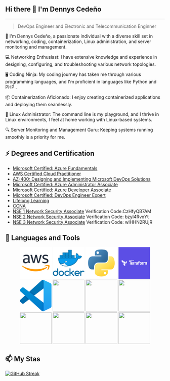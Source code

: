 ## Hi there 👋 I'm Dennys Cedeño
---
> DevOps Engineer and Electronic and Telecommunication Enginner

👋 I'm Dennys Cedeño, a passionate individual with a diverse skill set in networking, coding, containerization, Linux administration, and server monitoring and management.

💻 Networking Enthusiast: I have extensive knowledge and experience in designing, configuring, and troubleshooting various network topologies.

🖥️ Coding Ninja: My coding journey has taken me through various programming languages, and I'm proficient in languages like Python and PHP .

📦 Containerization Aficionado: I enjoy creating containerized applications and deploying them seamlessly.

🐧 Linux Administrator: The command line is my playground, and I thrive in Linux environments, I feel at home working with Linux-based systems.

🔍 Server Monitoring and Management Guru: Keeping systems running smoothly is a priority for me. 

## ⚡ Degrees and Certification

* [Microsoft Certified: Azure Fundamentals](https://www.credly.com/earner/earned/badge/93b279c4-234b-400c-8114-84ad3c43f92c)
* [AWS Certified Cloud Practitioner](https://www.credly.com/earner/earned/badge/7381652e-2d77-4cd1-b208-61c538c0ad12)
* [AZ-400: Designing and Implementing Microsoft DevOps Solutions](https://www.credly.com/earner/earned/badge/3ed1cb7d-d752-4ce2-a622-2d9d2668563d)
* [Microsoft Certified: Azure Administrator Associate](https://www.credly.com/earner/earned/badge/2ce52a9b-30eb-481a-8379-48ab1654f1a5)
* [Microsoft Certified: Azure Developer Associate](https://www.credly.com/earner/earned/badge/e67efc8c-f208-417f-8daa-1193460acebe)
* [Microsoft Certified: DevOps Engineer Expert](https://www.credly.com/earner/earned/badge/cf06f966-9ce7-4ae8-ac75-56d65bb966c7)
* [Lifelong Learning](https://www.credly.com/earner/earned/badge/4cb6abba-325d-42f2-924c-51d5387f8574)
* [CCNA](https://www.credly.com/earner/earned/badge/0bb922d4-b9ae-41e6-881f-cd6fa0a476d1)
* [NSE 1 Network Security Associate](https://training.fortinet.com/mod/customcert/verify_certificate.php) Verification Code:CzHfyQB7AM
* [NSE 2 Network Security Associate](https://training.fortinet.com/mod/customcert/verify_certificate.php) Verification Code: bzyl4RvxYt
* [NSE 3 Network Security Associate](https://training.fortinet.com/mod/customcert/verify_certificate.php) Verification Code: wlHHN2RUjR

## 🔭 Languages and Tools
<p align="center">
<img src="https://raw.githubusercontent.com/github/explore/80688e429a7d4ef2fca1e82350fe8e3517d3494d/topics/aws/aws.png" width="100" height="100">   <img src="https://raw.githubusercontent.com/github/explore/80688e429a7d4ef2fca1e82350fe8e3517d3494d/topics/docker/docker.png" width="100" height="100">   <img src="https://raw.githubusercontent.com/github/explore/80688e429a7d4ef2fca1e82350fe8e3517d3494d/topics/python/python.png" width="100" height="100">   <img src="https://raw.githubusercontent.com/github/explore/80688e429a7d4ef2fca1e82350fe8e3517d3494d/topics/terraform/terraform.png" width="100" height="100">   <img src="https://raw.githubusercontent.com/github/explore/80688e429a7d4ef2fca1e82350fe8e3517d3494d/topics/visual-studio-code/visual-studio-code.png" width="100" height="100">   <img src="https://1.bp.blogspot.com/-rgYs0cZGUys/TgEEcuVpwFI/AAAAAAAAXLM/f8vE4HynQhk/s320/cisco_systems_logo8.jpg" width="100" height="100">   <img src="https://www.paymentsjournal.com/wp-content/uploads/2017/10/fortinet-logo.jpg" width="100" height="100">   <img src="https://www.google.com/url?sa=i&url=https%3A%2F%2Fwww.logo.wine%2Flogo%2FMicrosoft_Azure&psig=AOvVaw3XON2B_9BPT8fCe2BnpnTF&ust=1755298067485000&source=images&cd=vfe&opi=89978449&ved=0CBYQjRxqFwoTCJDWqZaxi48DFQAAAAAdAAAAABAE" width="100" height="100">   <img src="https://logowik.com/content/uploads/images/jenkins8460.jpg" width="100" height="100">   <img src="https://external-content.duckduckgo.com/iu/?u=https%3A%2F%2Ftse2.mm.bing.net%2Fth%3Fid%3DOIP.a9EluartZXnMTsYh-07sGAHaHa%26pid%3DApi&f=1&ipt=6d8f36541e2ca10e66d922098d31dbfa4796856ac298d23889b2fabdcdc7d345&ipo=images" width="100" height="100">   <img src="https://external-content.duckduckgo.com/iu/?u=https%3A%2F%2Ftse4.mm.bing.net%2Fth%3Fid%3DOIP.2Ro89khbnuDTxEVpm4-gAgHaEQ%26pid%3DApi&f=1&ipt=f1e583fc2dbca6f8587a5926d49aee9662e310a86f5d05a9742587a73b8fe064&ipo=images" width="100" height="100"> <img src="https://www.clipartmax.com/png/middle/249-2494952_penguin-clipart-profile-linux-logo-vector.png" width="100" height="100">
</p>

<!-- ## 💬 Connect with Me-->

<!-- <div id="badges">
  <a href="your-linkedin-URL">
    <img src="https://www.linkedin.com/in/dcedenor/" alt="LinkedIn Badge"/>
  </a> -->
  <!-- <a href="your-youtube-URL">
    <img src="https://img.shields.io/badge/YouTube-red?style=for-the-badge&logo=youtube&logoColor=white" alt="Youtube Badge"/>
  </a> -->
  <!-- <a href="your-twitter-URL">
    <img src="https://img.shields.io/badge/Twitter-blue?style=for-the-badge&logo=twitter&logoColor=white" alt="Twitter Badge"/>
  </a> 
</div>-->
<!--

- 🔭 I’m currently working on ...
- 🌱 I’m currently learning ...
- 👯 I’m looking to collaborate on ...
- 🤔 I’m looking for help with ...
- 💬 Ask me about ...
- 📫 How to reach me: ...
- 😄 Pronouns: ...
- ⚡ Fun fact: ...
-->

## 📫 My Stas
[![GitHub Streak](https://github-readme-streak-stats.herokuapp.com?user=dennys9415&theme=dark)](https://git.io/streak-stats)
